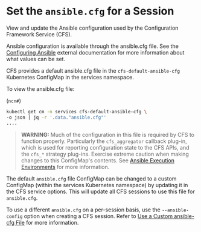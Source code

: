 # Set the `ansible.cfg` for a Session

View and update the Ansible configuration used by the Configuration Framework Service \(CFS\).

Ansible configuration is available through the ansible.cfg file. See the [Configuring Ansible](https://docs.ansible.com/ansible/latest/installation_guide/intro_configuration.html) external documentation for more information about what values can be set.

CFS provides a default ansible.cfg file in the `cfs-default-ansible-cfg` Kubernetes ConfigMap in the services namespace.

To view the ansible.cfg file:

(`ncn#`)
```bash
kubectl get cm -n services cfs-default-ansible-cfg \
-o json | jq -r '.data."ansible.cfg"'
....
```

> **WARNING:** Much of the configuration in this file is required by CFS to function properly. Particularly the `cfs_aggregator` callback plug-in, which is used for reporting configuration state to the CFS APIs, and the `cfs_*` strategy plug-ins. Exercise extreme caution when making changes to this ConfigMap's contents. See [Ansible Execution Environments](Ansible_Execution_Environments.md) for more information.

The default `ansible.cfg` file ConfigMap can be changed to a custom ConfigMap \(within the services Kubernetes namespace\) by updating it in the CFS service options. This will update all CFS sessions to use this file for `ansible.cfg`.

To use a different `ansible.cfg` on a per-session basis, use the `--ansible-config` option when creating a CFS session. Refer to [Use a Custom ansible-cfg File](Use_a_Custom_ansible-cfg_File.md) for more information.

